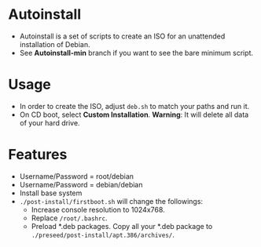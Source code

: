 Autoinstall
===========
* Autoinstall is a set of scripts to create an ISO for an unattended installation of Debian.
* See **Autoinstall-min** branch if you want to see the bare minimum script.

Usage
=====
* In order to create the ISO, adjust `deb.sh` to match your paths and run it.
* On CD boot, select **Custom Installation**. **Warning**: It will delete all data of your hard drive.

Features
========
* Username/Password = root/debian
* Username/Password = debian/debian
* Install base system
* `./post-install/firstboot.sh` will change the followings:
  * Increase console resolution to 1024x768.
  * Replace `/root/.bashrc`.
  * Preload *.deb packages. Copy all your *.deb package to `./preseed/post-install/apt.386/archives/`.

